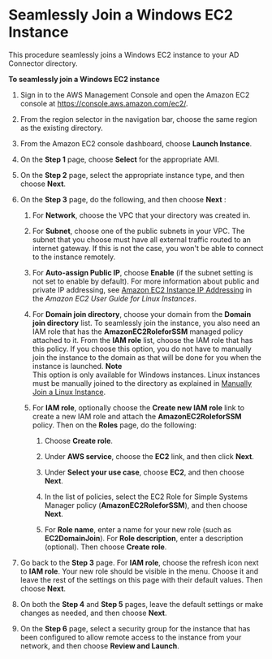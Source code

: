 # Seamlessly Join a Windows EC2 Instance<a name="ad_connector_launching_instance"></a>

This procedure seamlessly joins a Windows EC2 instance to your AD Connector directory\.

**To seamlessly join a Windows EC2 instance**

1. Sign in to the AWS Management Console and open the Amazon EC2 console at [https://console\.aws\.amazon\.com/ec2/](https://console.aws.amazon.com/ec2/)\.

1. From the region selector in the navigation bar, choose the same region as the existing directory\.

1. From the Amazon EC2 console dashboard, choose **Launch Instance**\.

1. On the **Step 1** page, choose **Select** for the appropriate AMI\.

1. On the **Step 2** page, select the appropriate instance type, and then choose **Next**\.

1. On the **Step 3** page, do the following, and then choose **Next** :

   1. For **Network**, choose the VPC that your directory was created in\.

   1. For **Subnet**, choose one of the public subnets in your VPC\. The subnet that you choose must have all external traffic routed to an internet gateway\. If this is not the case, you won't be able to connect to the instance remotely\.

   1. For **Auto\-assign Public IP**, choose **Enable** \(if the subnet setting is not set to enable by default\)\. For more information about public and private IP addressing, see [Amazon EC2 Instance IP Addressing](https://docs.aws.amazon.com/AWSEC2/latest/UserGuide/using-instance-addressing.html) in the *Amazon EC2 User Guide for Linux Instances*\.

   1. For **Domain join directory**, choose your domain from the **Domain join directory** list\. To seamlessly join the instance, you also need an IAM role that has the **AmazonEC2RoleforSSM** managed policy attached to it\. From the **IAM role** list, choose the IAM role that has this policy\. If you choose this option, you do not have to manually join the instance to the domain as that will be done for you when the instance is launched\.
**Note**  
This option is only available for Windows instances\. Linux instances must be manually joined to the directory as explained in [Manually Join a Linux Instance](join_linux_instance.md)\.

   1. For **IAM role**, optionally choose the **Create new IAM role** link to create a new IAM role and attach the **AmazonEC2RoleforSSM** policy\. Then on the **Roles** page, do the following:

      1. Choose **Create role**\.

      1. Under **AWS service**, choose the **EC2** link, and then click **Next**\.

      1. Under **Select your use case**, choose **EC2**, and then choose **Next**\.

      1. In the list of policies, select the EC2 Role for Simple Systems Manager policy \(**AmazonEC2RoleforSSM**\), and then choose **Next**\.

      1. For **Role name**, enter a name for your new role \(such as **EC2DomainJoin**\)\. For **Role description**, enter a description \(optional\)\. Then choose **Create role**\.

1. Go back to the **Step 3** page\. For **IAM role**, choose the refresh icon next to **IAM role**\. Your new role should be visible in the menu\. Choose it and leave the rest of the settings on this page with their default values\. Then choose **Next**\.

1. On both the **Step 4** and **Step 5** pages, leave the default settings or make changes as needed, and then choose **Next**\.

1. On the **Step 6** page, select a security group for the instance that has been configured to allow remote access to the instance from your network, and then choose **Review and Launch**\.